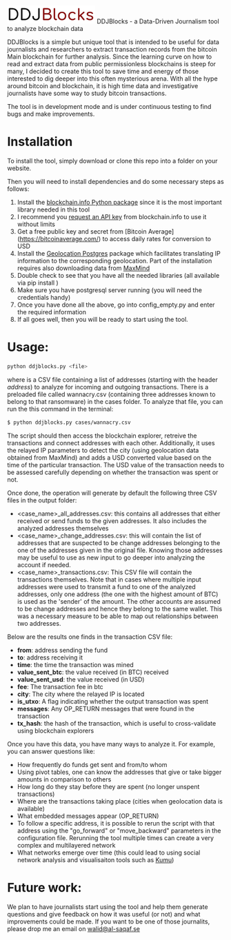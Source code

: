 ![DDJBlocks](images/logo.png)
DDJBlocks - a Data-Driven Journalism tool to analyze blockchain data

DDJBlocks is a simple but unique tool that is intended to be useful for data journalists and researchers to extract transaction records from the bitcoin Main blockchain for further analysis. Since the learning curve on how to read and extract data from public permissionless blockchains is steep for many, I decided to create this tool to save time and energy of those interested to dig deeper into this often mysterious arena. With all the hype around bitcoin and blockchain, it is high time data and investigative journalists have some way to study bitcoin transactions.

The tool is in development mode and is under continuous testing to find bugs and make improvements.

# Installation

To install the tool, simply download or clone this repo into a folder on your website.

Then you will need to install dependencies and do some necessary steps as follows:

1) Install the [blockchain.info Python package](https://github.com/blockchain/api-v1-client-python) since it is the most important library needed in this tool
2) I recommend you [request an API key](https://api.blockchain.info/customer/signup) from blockchain.info to use it without limits
3) Get a free public key and secret from [Bitcoin Average] (https://bitcoinaverage.com/) to access daily rates for conversion to USD
4) Install the [Geolocation Postgres](https://github.com/tvondra/geoip) package which facilitates translating IP information to the corresponding geolocation. Part of the installation requires also downloading data from [MaxMind](https://dev.maxmind.com/geoip/geoip2/geolite2/)
5) Double check to see that you have all the needed libraries (all available via pip install <module>)
6) Make sure you have postgresql server running (you will need the credentials handy)
7) Once you have done all the above, go into config_empty.py and enter the required information
8) If all goes well, then you will be ready to start using the tool.
  
# Usage:
```sh
python ddjblocks.py <file> 
```
where <file> is a CSV file containing a list of addresses (starting with the header *address*) to analyze for incoming and outgoing transactions. There is a preloaded file called wannacry.csv (containing three addresses known to belong to that ransomware) in the cases folder. To analyze that file, you can run the this command in the terminal:

```sh
$ python ddjblocks.py cases/wannacry.csv

```

The script should then access the blockchain explorer, retreive the transactions and connect addresses with each other. Additionally, it uses the relayed IP parameters to detect the city (using geolocation data obtained from MaxMind) and adds a USD converted value based on the time of the particular transaction. The USD value of the transaction needs to be assessed carefully depending on whether the transaction was spent or not. 

Once done, the operation will generate by default the following three CSV files in the output folder:
- <case_name>_all_addresses.csv: this contains all addresses that either received or send funds to the given addresses. It also includes the analyzed addresses themselves
- <case_name>_change_addresses.csv: this will contain the list of addresses that are suspected to be change addresses belonging to the one of the addresses given in the original file. Knowing those addresses may be useful to use as new input to go deeper into analyzing the account if needed. 
- <case_name>_transactions.csv: This CSV file will contain the transactions themselves. Note that in cases where multiple input addresses were used to transmit a fund to one of the analyzed addresses, only one address (the one with the highest amount of BTC) is used as the 'sender' of the amount. The other accounts are assumed to be change addresses and hence they belong to the same wallet. This was a necessary measure to be able to map out relationships between two addresses.

Below are the results one finds in the transaction CSV file:

* **from**: address sending the fund
* **to**: address receiving it
* **time**: the time the transaction was mined
* **value_sent_btc**: the value received (in BTC) received
* **value_sent_usd**: the value received (in USD) 
* **fee**: The transaction fee in btc
* **city**: The city where the relayed IP is located
* **is_utxo**: A flag indicating whether the output transaction was spent
* **messages**: Any OP_RETURN messages that were found in the transaction
* **tx_hash**: the hash of the transaction, which is useful to cross-validate using blockchain explorers

Once you have this data, you have many ways to analyze it. For example, you can answer questions like:
- How frequently do funds get sent and from/to whom
- Using pivot tables, one can know the addresses that give or take bigger amounts in comparison to others
- How long do they stay before they are spent (no longer unspent transactions)
- Where are the transactions taking place (cities when geolocation data is available)
- What embedded messages appear (OP_RETURN)
- To follow a specific address, it is possible to rerun the script with that address using the "go_forward" or "move_backward" parameters in the configuration file. Rerunning the tool multiple times can create a very complex and multilayered network
- What networks emerge over time (this could lead to using social network analysis and visualisaiton tools such as [Kumu](https://kumu.io))

# Future work:
We plan to have journalists start using the tool and help them generate questions and give feedback on how it was useful (or not) and what improvements could be made. If you want to be one of those journalits, please drop me an email on walid@al-saqaf.se




